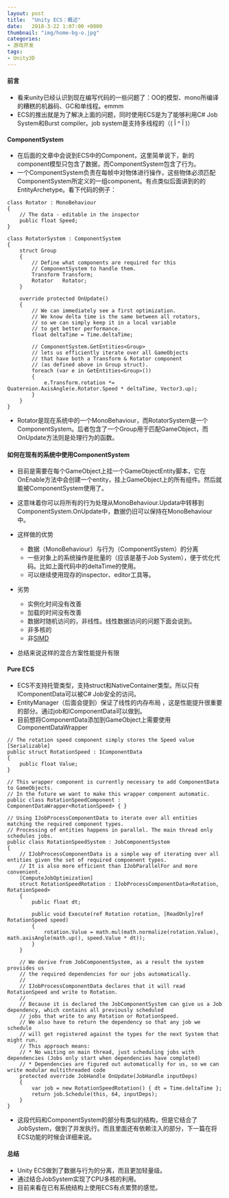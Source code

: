 ```yaml
---
layout: post
title:  "Unity ECS：概述"
date:   2018-3-22 1:07:00 +0800
thumbnail: "img/home-bg-o.jpg"
categories: 
- 游戏开发
tags:
- Unity3D
---
```


#### 前言

- 看来unity已经认识到现在编写代码的一些问题了：OO的模型、mono所编译的糟糕的机器码、GC和单线程。emmm
- ECS的推出就是为了解决上面的问题，同时使用ECS是为了能够利用C# Job System和Burst compiler。job system是支持多线程的（( Ĭ ^ Ĭ )）

<!--more-->

#### ComponentSystem

- 在后面的文章中会说到ECS中的Component，这里简单说下，新的component模型只包含了数据，而ComponentSystem包含了行为。
- 一个ComponentSystem负责在每帧中对物体进行操作，这些物体必须匹配ComponentSystem所定义的一组component。有点类似后面讲到的的EntityArchetype。看下代码的例子：

```
class Rotator : MonoBehaviour
{
    // The data - editable in the inspector
    public float Speed;
}

class RotatorSystem : ComponentSystem
{
    struct Group
    {
        // Define what components are required for this 
        // ComponentSystem to handle them.
        Transform Transform;
        Rotator   Rotator;
    }
    
    override protected OnUpdate()
    {
        // We can immediately see a first optimization.
        // We know delta time is the same between all rotators,
        // so we can simply keep it in a local variable 
        // to get better performance.
        float deltaTime = Time.deltaTime;
        
        // ComponentSystem.GetEntities<Group> 
        // lets us efficiently iterate over all GameObjects
        // that have both a Transform & Rotator component 
        // (as defined above in Group struct).
        foreach (var e in GetEntities<Group>())
        {
            e.Transform.rotation *= Quaternion.AxisAngle(e.Rotator.Speed * deltaTime, Vector3.up);
        }
    }
}
```

- Rotator是现在系统中的一个MonoBehaviour，而RotatorSystem是一个ComponentSystem。后者包含了一个Group用于匹配GameObject，而OnUpdate方法则是处理行为的函数。

#### 如何在现有的系统中使用ComponentSystem

- 目前是需要在每个GameObject上挂一个GameObjectEntity脚本，它在OnEnable方法中会创建一个entity，挂上GameObject上的所有组件。然后就能被ComponentSystem使用了。
- 这意味着你可以将所有的行为处理从MonoBehaviour.Updata中转移到 ComponentSystem.OnUpdate中，数据仍旧可以保持在MonoBehaviour中。

- 这样做的优势    
    - 数据（MonoBehaviour）与行为（ComponentSystem）的分离
    - 一些对象上的系统操作是批量的（应该是基于Job System），便于优化代码。比如上面代码中的deltaTime的使用。
    - 可以继续使用现存的inspector、editor工具等。

- 劣势
    - 实例化时间没有改善
    - 加载的时间没有改善
    - 数据时随机访问的，非线性。线性数据访问的问题下面会说到。
    - 非多核的
    - 非[SIMD](https://en.wikipedia.org/wiki/SIMD)

- 总结来说这样的混合方案性能提升有限

#### Pure ECS

- ECS不支持托管类型，支持struct和NativeContainer类型。所以只有IComponentData可以被C# Job安全的访问。
- EntityManager（后面会提到）保证了线性的内存布局 ，这是性能提升很重要的部分。通过job和IComponentData可以做到。
- 目前想将ComponentData添加到GameObject上需要使用ComponentDataWrapper

```
// The rotation speed component simply stores the Speed value
[Serializable]
public struct RotationSpeed : IComponentData
{
    public float Value;
}

// This wrapper component is currently necessary to add ComponentData to GameObjects.
// In the future we want to make this wrapper component automatic.
public class RotationSpeedComponent : ComponentDataWrapper<RotationSpeed> { } 
```

```
// Using IJobProcessComponentData to iterate over all entities matching the required component types.
// Processing of entities happens in parallel. The main thread only schedules jobs.
public class RotationSpeedSystem : JobComponentSystem
{
    // IJobProcessComponentData is a simple way of iterating over all entities given the set of required compoenent types.
    // It is also more efficient than IJobParallelFor and more convenient.
    [ComputeJobOptimization]
    struct RotationSpeedRotation : IJobProcessComponentData<Rotation, RotationSpeed>
    {
        public float dt;

        public void Execute(ref Rotation rotation, [ReadOnly]ref RotationSpeed speed)
        {
            rotation.Value = math.mul(math.normalize(rotation.Value), math.axisAngle(math.up(), speed.Value * dt));
        }
    }

    // We derive from JobComponentSystem, as a result the system proviides us 
    // the required dependencies for our jobs automatically.
    //
    // IJobProcessComponentData declares that it will read RotationSpeed and write to Rotation.
    //
    // Because it is declared the JobComponentSystem can give us a Job dependency, which contains all previously scheduled
    // jobs that write to any Rotation or RotationSpeed.
    // We also have to return the dependency so that any job we schedule 
    // will get registered against the types for the next System that might run.
    // This approach means:
    // * No waiting on main thread, just scheduling jobs with dependencies (Jobs only start when dependencies have completed)
    // * Dependencies are figured out automatically for us, so we can write modular multithreaded code
    protected override JobHandle OnUpdate(JobHandle inputDeps)
    {
        var job = new RotationSpeedRotation() { dt = Time.deltaTime };
        return job.Schedule(this, 64, inputDeps);
    } 
}
```

- 这段代码和ComponentSystem的部分有类似的结构，但是它结合了JobSystem，做到了并发执行。而且里面还有依赖注入的部分，下一篇在将ECS功能的时候会详细来说。


#### 总结
- Unity ECS做到了数据与行为的分离，而且更加轻量级。
- 通过结合JobSystem实现了CPU多核的利用。
- 目前来看在已有系统结构上使用ECS有点累赘的感觉。


